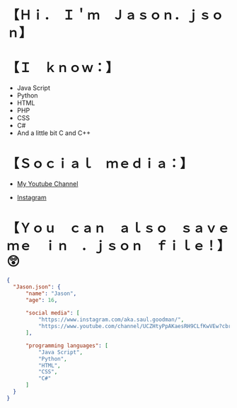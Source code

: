 # 【Ｈｉ．　Ｉ＇ｍ　Ｊａｓｏｎ．ｊｓｏｎ】

# 【Ｉ　ｋｎｏｗ：】
 - Java Script
 - Python
 - HTML 
 - PHP
 - CSS 
 - C#
 - And a little bit C and C++

 

# 【Ｓｏｃｉａｌ　ｍｅｄｉａ：】
- [My Youtube Channel](https://www.youtube.com/channel/UCZHtyPpAKaesRH9CLfKwVEw)

- [Instagram](https://www.instagram.com/jason.json34/)

# 【Ｙｏｕ　ｃａｎ　ａｌｓｏ　ｓａｖｅ　ｍｅ　ｉｎ　．ｊｓｏｎ　ｆｉｌｅ！】 😲
  ```json I am Jason.json
  { 
    "Jason.json": {
        "name": "Jason",
        "age": 16,
        
        "social media": [
            "https://www.instagram.com/aka.saul.goodman/",
            "https://www.youtube.com/channel/UCZHtyPpAKaesRH9CLfKwVEw?cbrd=1"
        ],

        "programming languages": [
            "Java Script",
            "Python",
            "HTML",
            "CSS",
            "C#"
        ]
    }
}
 ```


